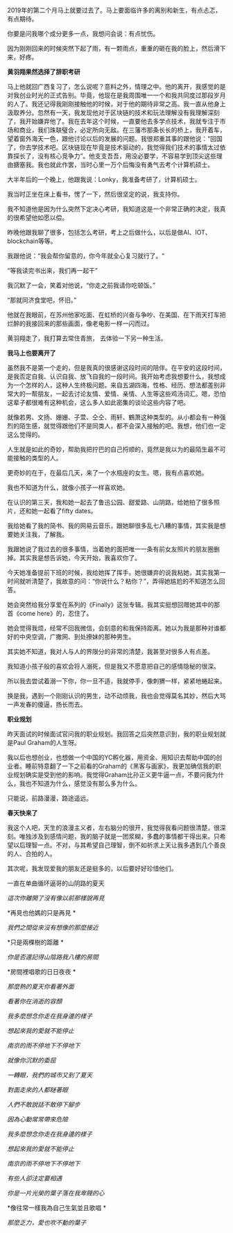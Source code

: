 2019年的第二个月马上就要过去了。马上要面临许多的离别和新生，有点忐忑，有点期待。

你要是问我哪个成分更多一点，我想问会说：有点忧伤。

因为刚刚回来的时候突然下起了雨，有一颗雨点，重重的砸在我的脸上，然后滑下来，好疼。


**黄羽翔果然选择了辞职考研**

马上他就回广西复习了，怎么说呢？意料之外，情理之中。他的离开，我感觉的是对我创业时光的正式告别。毕竟，他现在是我周围唯一一个和我共同度过那段岁月的人了。我还记得我刚刚接触他的时候，对于他的期待非常之高。我一直从他身上汲取养分。忽然有一天，我发现他对于区块链的技术和玩法理解没有我理解深刻了，我开始嫌弃他了。我在去年这个时候，一直要他去多学点技术，我就专注于市场和商业，我们珠联璧合，必定所向无敌。在三藩市那条长长的桥上，我开着车，望着窗外海天一色，跟他讨论以后的发展的问题。我很郑重其事的跟他说：“回国了，你去学技术吧。区块链现在毕竟是技术驱动的，我觉得我们技术的事情太过依靠探长了，没有核心竞争力”。他支支吾吾，用没必要学，不容易学到顶尖这些理由搪塞我。我也就此作罢，当时心里一万个后悔没有勇气去考个计算机硕士。

大半年后的一个晚上，他跟我说：Lonky，我准备考研了，计算机硕士。

我当时正坐在床上看书，愣了一下，然后很坚定的说，我支持你。

我不知道他是因为什么突然下定决心考研，我知道这是一个非常正确的决定，我真的很希望他如愿以偿。

昨晚他跟我聊了很多，包括怎么考研，考上之后做什么，以后是做AI、IOT、blockchain等等。

我跟他说：“我会帮你留意的，你今年就全心复习就行了。“

“等我读完书出来，我们再一起干”

我沉默了一会，笑着对他说，“你走之前我请你吃顿饭。”

“那就同济食堂吧，怀旧。”

他就在我眼前，在苏州他家吃面、在虹桥的兴奋与争吵、在美国、在下雨天打车把烂醉的我接回来的那些画面，像老电影一样一闪而过。

黄羽翔走了，我打算去常住青旅， 去体验一下另一种生活。

**我马上也要离开了**

虽然我不是第一个走的，但是我真的很感谢这段时间的陪伴。在平安的这段时间，是我否定自我、认识自我、放飞自我的一段时间。我开始考虑我想要什么，我想成为一个怎样的人，这种人生终极问题。来自五湖四海，性格、经历、想法都差别非常大的一帮朋友，一起去讨论友情、爱情、亲情、人生等这些鸡汤词汇。嗯，恐怕这辈子都很难有这种机会，这么多人如此密集的谈论这些内容了吧。

就像若男、文扬、姗姗、子萱、仝仝、雨轩、鶴萧这种类型的。从小都会有一种强烈的陌生感，就觉得跟他们不是同类人，都不会深入接触的吧。我想，他们也一定这么觉得的。

人生就是如此的奇妙，帮助我把拧巴的自己捋顺的，竟然是我以为的最陌生最不可能接触的类型的人。

更奇妙的在于，在最后几天，来了一个水瓶座的女生。嗯，我有点喜欢她。

我也不知道为什么，就像小孩子一样喜欢她。

在认识的第三天，我和她一起去了鲁迅公园、甜爱路、山阴路，给她拍了很多照片，还和她一起看了fifty dates。

我给她看了我的简书、我的网易云音乐，跟她聊很多乱七八糟的事情，其实我是想要她关注我，了解我。

我跟她说了我过去的很多事情，当着她的面把唯一一条有前女友照片的朋友圈删掉。其实我是想告诉她，今天开始，我喜欢你了。

今天她准备提前下班的时候，我给她挥了挥手。她很嫌弃的说我粘她，其实我第一时间就听清楚了，我故意的问：“你说什么？粘你？”，弄得她尴尬的不知道怎么回答。

她会突然给我分享爱在系列的《Finally》这张专辑。我其实挺想回赠她其中的那首《come here》的，忍住了。

她会觉得我烦，经常不回我微信，会刻意的和我保持距离。她以为我是那种对谁都好的中央空调，广撒网、到处撩妹的那种男生。

其实她不知道，我对人与人的界限分的非常的清楚，我甚至对很多人有点差。

我知道小孩子般的喜欢会将人溺死，但是我又不愿意把自己的感情隐秘的很深。

所以我去尝试着溺一下你，你一旦不适，我就停手，像刺猬一样，紧紧地蜷起来。

换是我，遇到一个刚刚认识的男生，动不动烦我，我也会觉得莫名其妙，然后大骂一声发春的傻逼，扬长而去。

**职业规划**

昨天面试的时候面试官问我的职业规划。我回答之后突然意识到，我的职业规划就是Paul Graham的人生呀。

我以后也想创业，也想做一个中国的YC孵化器，用资金、用知识去帮助中国的创业者。睡前特意翻了一下之前看的Graham的《黑客与画家》，我更加确信我的职业规划确实是受到他的影响。我觉得Graham比孙正义更牛逼一点，不要问我为什么，我也不知道为什么，感觉没有那么多为什么。

只能说，前路漫漫，路途遥远。

**春天快来了**

我这个人吧，天生的浪漫主义者，左右脑分的很开，我觉得我看问题很清楚，很深刻。唯独涉及到感情问题，我的脑子就是一团浆糊，多蠢的事情都干得出来。只希望以后理智一点。不对，与其希望自己理智，倒不如祈求上天让我多遇到几个善良的人、合拍的人。

其次呢，我发现爱我的朋友还是挺多的，以后要好好珍惜他们。

一直在单曲循环逼哥的山阴路的夏天

*這次你離開了沒有像以前那樣說再見*

*再見也他媽的只是再見  *

*我們之間從來沒有想像的那麼接近*
 
*只是兩棵樹的距離  *

*你是否還記得山陰路我八樓的房間*

*房間裡唱歌的日日夜夜  *

*那麼熱的夏天你看著外面*  

*看著你在消逝的容顏*

*我多麼想念你走在我身邊的樣子*  

*想起來我的愛就不能停止*

*南京的雨不停地下不停地下* 

*就像你沉默的委屈*

*一轉眼，我們的城市又到了夏天*

*對面走來的人都瞇著眼*

*人們不敢說話不敢停下腳步*

*因為心動常常帶來危險*

*我多麼想念你走在我身邊的樣子*

*想起來我的愛就不能停止*

*南京的雨不停地下不停地下*

*有些人卻注定要相遇*

*你是一片光榮的葉子落在我卑賤的心* 

*像往常一樣我為自己生氣並且歌唱 *

*那麼乏力，愛也吹不動的葉子*







<!--stackedit_data:
eyJoaXN0b3J5IjpbMzIxNzY2ODI3LDE0MDAzMjEzOTMsLTQxOD
Y2NDM0XX0=
-->
